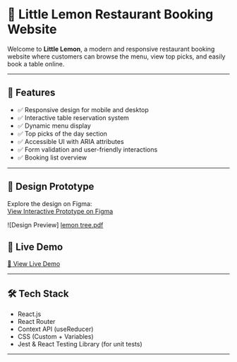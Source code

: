# 🍋 Little Lemon Restaurant Booking Website

Welcome to **Little Lemon**, a modern and responsive restaurant booking website where customers can browse the menu, view top picks, and easily book a table online.

---

## 🌟 Features

- ✅ Responsive design for mobile and desktop
- ✅ Interactive table reservation system
- ✅ Dynamic menu display
- ✅ Top picks of the day section
- ✅ Accessible UI with ARIA attributes
- ✅ Form validation and user-friendly interactions
- ✅ Booking list overview

---

## 🎨 Design Prototype

Explore the design on Figma:  
[View Interactive Prototype on Figma](https://www.figma.com/proto/3pLKwlW90mWWuR2uDpWK0p/lemon-tree?node-id=0-1&t=nVhzNbpg7guk76Zl-1)

![Design Preview]
[lemon tree.pdf](https://github.com/user-attachments/files/22336286/lemon.tree.pdf)

## 🚀 Live Demo

[🔗 View Live Demo](https://your-live-demo-url.com)

---

## 🛠️ Tech Stack

- React.js
- React Router
- Context API (useReducer)
- CSS (Custom + Variables)
- Jest & React Testing Library (for unit tests)

---


